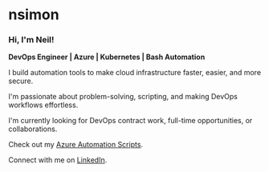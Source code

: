 # nsimon

### Hi, I'm Neil!
**DevOps Engineer | Azure | Kubernetes | Bash Automation**

I build automation tools to make cloud infrastructure faster, easier, and more secure.  

I'm passionate about problem-solving, scripting, and making DevOps workflows effortless.  

I'm currently looking for DevOps contract work, full-time opportunities, or collaborations.  

Check out my [Azure Automation Scripts](https://github.com/azure-k8s-bash-toolkit).  

Connect with me on [LinkedIn](https://www.linkedin.com/in/neilrsimon).  

